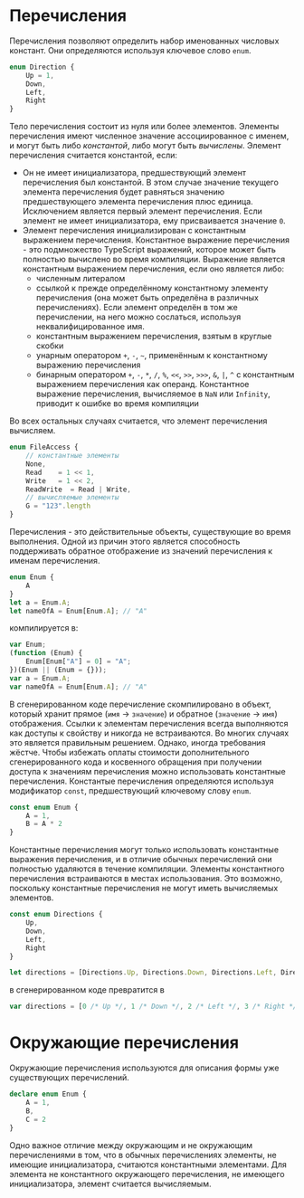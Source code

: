 # Перечисления

Перечисления позволяют определить набор именованных числовых констант. Они определяются используя ключевое слово `enum`.

```ts
enum Direction {
    Up = 1,
    Down,
    Left,
    Right
}
```

Тело перечисления состоит из нуля или более элементов. Элементы перечисления имеют численное значение ассоциированное с именем, и могут быть либо *константой*, либо могут быть *вычислены*. Элемент перечисления считается константой, если:

* Он не имеет инициализатора, предшествующий элемент перечисления был константой. В этом случае значение текущего элемента перечисления будет равняться значению предшествующего элемента перечисления плюс единица. Исключением является первый элемент перечисления. Если элемент не имеет инициализатора, ему присваивается значение `0`.
* Элемент перечисления инициализирован с константным выражением перечисления. Константное выражение перечисления - это подмножество TypeScript выражений, которое может быть полностью вычислено во время компиляции. Выражение является константным выражением перечисления, если оно является либо:
    * численным литералом
    * ссылкой к прежде определённому константному элементу перечисления (она может быть определёна в различных перечислениях). Если элемент определён в том же перечислении, на него можно сослаться, используя неквалифицированное имя.
    * константным выражением перечисления, взятым в круглые скобки
    * унарным оператором `+`, `-`, `~`, применённым к константному выражению перечисления
    * бинарным оператором `+`, `-`, `*`, `/`, `%`, `<<`, `>>`, `>>>`, `&`, `|`, `^` с константным выражением перечисления как операнд. Константное выражение перечисления, вычисляемое в `NaN` или `Infinity`, приводит к ошибке во время компиляции

Во всех остальных случаях считается, что элемент перечисления вычисляем.

```ts
enum FileAccess {
    // константные элементы
    None,
    Read    = 1 << 1,
    Write   = 1 << 2,
    ReadWrite  = Read | Write,
    // вычисляемые элементы
    G = "123".length
}
```

Перечисления - это действительные объекты, существующие во время выполнения. Одной из причин этого является способность поддерживать обратное отображение из значений перечисления к именам перечисления.

```ts
enum Enum {
    A
}
let a = Enum.A;
let nameOfA = Enum[Enum.A]; // "A"
```

компилируется в:

```js
var Enum;
(function (Enum) {
    Enum[Enum["A"] = 0] = "A";
})(Enum || (Enum = {}));
var a = Enum.A;
var nameOfA = Enum[Enum.A]; // "A"
```

В сгенерированном коде перечисление скомпилировано в объект, который хранит прямое (`имя` -> `значение`) и обратное (`значение` -> `имя`) отображения. Ссылки к элементам перечисления всегда выполняются как доступы к свойству и никогда не встраиваются. Во многих случаях это является правильным решением. Однако, иногда требования жёстче. Чтобы избежать оплаты стоимости дополнительного сгенерированного кода и косвенного обращения при получении доступа к значениям перечисления можно использовать константные перечисления. Константые перечисления определяются используя модификатор `const`, предшествующий ключевому слову `enum`.

```ts
const enum Enum {
    A = 1,
    B = A * 2
}
```

Константные перечисления могут только использовать константные выражения перечисления, и в отличие обычных перечислений они полностью удаляются в течение компиляции. Элементы константного перечисления встраиваются в местах использования. Это возможно, поскольку константные перечисления не могут иметь вычисляемых элементов.

```ts
const enum Directions {
    Up,
    Down,
    Left,
    Right
}

let directions = [Directions.Up, Directions.Down, Directions.Left, Directions.Right]
```

в сгенерированном коде превратится в

```js
var directions = [0 /* Up */, 1 /* Down */, 2 /* Left */, 3 /* Right */];
```

# Окружающие перечисления

Окружающие перечисления используются для описания формы уже существующих перечислений.

```ts
declare enum Enum {
    A = 1,
    B,
    C = 2
}
```

Одно важное отличие между окружающим и не окружающим перечислениями в том, что в обычных перечислениях элементы, не имеющие инициализатора, считаются константными элементами. Для элемента не константного окружающего перечисления, не имеющего инициализатора, элемент считается вычисляемым.
